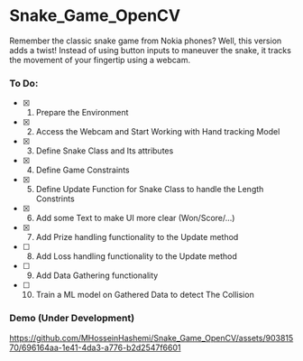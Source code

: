 # Snake_Game_OpenCV 
Remember the classic snake game from Nokia phones?
Well, this version adds a twist! Instead of using button inputs to maneuver the snake, it tracks the movement of your fingertip using a webcam.


### To Do:
- [x] 1. Prepare the Environment
- [x] 2. Access the Webcam and Start Working with Hand tracking Model
- [x] 3. Define Snake Class and Its attributes 
- [x] 4. Define Game Constraints
- [x] 5. Define Update Function for Snake Class to handle the Length Constrints
- [x] 6. Add some Text to make UI more clear (Won/Score/...)
- [x] 7. Add Prize handling functionality to the Update method
- [ ] 8. Add Loss handling functionality to the Update method
- [ ] 9. Add Data Gathering functionality
- [ ] 10. Train a ML model on Gathered Data to detect The Collision 

### Demo (Under Development)

https://github.com/MHosseinHashemi/Snake_Game_OpenCV/assets/90381570/696164aa-1e41-4da3-a776-b2d2547f6601

